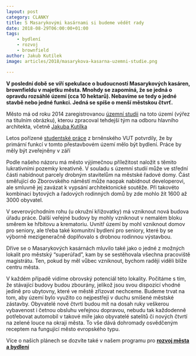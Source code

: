 ```yaml
---
layout: post
category: CLANKY
title: S Masarykovými kasárnami si budeme vědět rady
date: 2018-08-29T06:00:00+01:00
tags:
    - bydlení
    - rozvoj
    - brownfield
author: Jakub Kutílek
image: articles/2018/masarykova-kasarna-uzemni-studie.png

---
```


**V poslední době se víří spekulace o budoucnosti Masarykových kasáren, brownfieldu v majetku města. Mnohdy se zapomíná, že se jedná o opravdu rozsáhlé území (cca 10 hektarů). Nebavíme se tedy o jedné stavbě nebo jedné funkci. Jedná se spíše o menší městskou čtvrť.**

Město má od roku 2014 zaregistrovanou [územní studii][1] na toto území (výřez na titulním obrázku), kterou zpracoval tehdejší tým na odboru hlavního architekta, včetně <a href="/clenove/jakub-kutilek/">Jakuba Kutílka</a>

Letos pořízené [studentské práce][2] z brněnského VUT potvrdily, že by primární funkcí v tomto přestavbovém území mělo být bydlení. Práce by měly být zveřejněny v září

Podle našeho názoru má město výjimečnou příležitost naložit s těmito lukrativními pozemky kreativně. V souladu s územní studií může ve střední části nabídnout parcely drobným stavitelům na městské řadové domy. Část směřující do Zborovského náměstí může naopak nabídnout developerovi, ale smluvně jej zavázat k vypsání architektonické soutěže. Při takovéto kombinaci bytových a řadových rodinných domů by zde mohlo žít 1600 až 3000 obyvatel.

V severovýchodním rohu (u okružní křižovatky) má vzniknout nová budova úřadu práce. Další veřejné budovy by mohly vzniknout v nemalém bloku směrem ke hřbitovu a krematoriu. Uvnitř území by mohl vzniknout domov pro seniory, ale třeba také komunitní bydlení pro seniory, které by se výborně mezigeneračně doplňovalo s drobnou rodinnou výstavbou.

Dříve se o Masarykových kasárnách mluvilo také jako o jedné z možných lokalit pro městský “superúřad”, kam by se sestěhovala všechna pracoviště magistrátu. Ten, pokud by měl vůbec vzniknout, bychom raději viděli blíže centru města.

V každém případě vidíme obrovský potenciál této lokality. Počítáme s tím, že stávající budovy budou zbourány, jelikož jsou svou dispozicí vhodné jedině pro ubytovny, které ve městě zřizovat nechceme. Budeme trvat na tom, aby území bylo využito co nejpestřeji v duchu smíšené městské zástavby. Obyvatelé nové čtvrti budou mít na dosah ruky veškerou vybavenost i četnou obsluhu veřejnou dopravou, nebudu tak každodenně potřebovat automobil v takové míře jako obyvatelé satelitů či nových čtvrtí na zelené louce na okraji města. To vše dává dohromady osvědčeným receptem na fungující město evropského typu.

Více o našich plánech se dozvíte také v našem programu pro **[rozvoj města a bydlení][3]**

[1]: https://www.pardubice.eu/urad/radnice/uzemni-planovani/uzemni-studie-mesta-pardubice/uzemni-studie-masarykovy-kasarny/
[2]: https://pardubicky.denik.cz/zpravy_region/studenti-navrhli-prestavbu-masarykovych-kasaren-20180711.html
[3]: https://pardubice.pirati.cz/komunalni-volby-2018/program/radnice/rozvoj-mesta-a-bydleni/